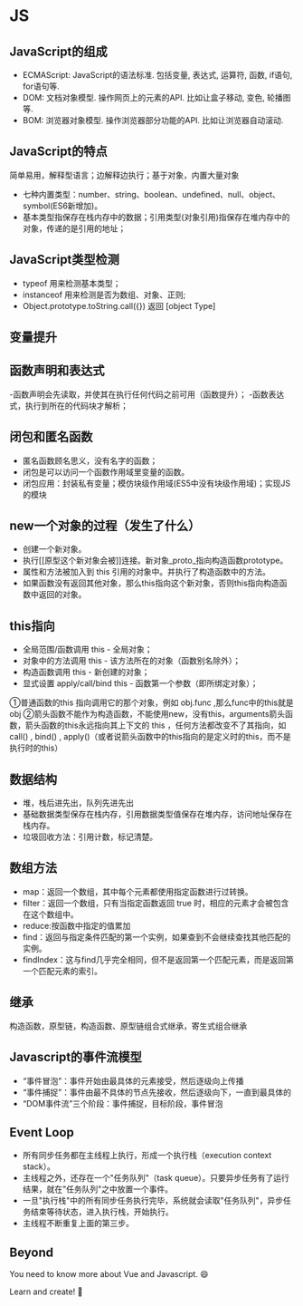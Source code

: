 # JS

## JavaScript的组成

- ECMAScript: JavaScript的语法标准. 包括变量, 表达式, 运算符, 函数, if语句, for语句等.
- DOM: 文档对象模型. 操作网页上的元素的API. 比如让盒子移动, 变色, 轮播图等.
- BOM: 浏览器对象模型. 操作浏览器部分功能的API. 比如让浏览器自动滚动.

## JavaScript的特点

简单易用，解释型语言；边解释边执行；基于对象，内置大量对象
- 七种内置类型：number、string、boolean、undefined、null、object、symbol(ES6新增加)。
- 基本类型指保存在栈内存中的数据；引用类型(对象引用)指保存在堆内存中的对象，传递的是引用的地址；

## JavaScript类型检测

- typeof 用来检测基本类型；
- instanceof 用来检测是否为数组、对象、正则;
- Object.prototype.toString.call({}) 返回 [object Type]

## 变量提升

## 函数声明和表达式

-函数声明会先读取，并使其在执行任何代码之前可用（函数提升）；
-函数表达式，执行到所在的代码块才解析；

## 闭包和匿名函数

- 匿名函数顾名思义，没有名字的函数；
- 闭包是可以访问一个函数作用域里变量的函数。
- 闭包应用：封装私有变量；模仿块级作用域(ES5中没有块级作用域)；实现JS的模块

## new一个对象的过程（发生了什么）

- 创建一个新对象。
- 执行[[原型这个新对象会被]]连接。新对象_proto_指向构造函数prototype。
- 属性和方法被加入到 this 引用的对象中。并执行了构造函数中的方法。
- 如果函数没有返回其他对象，那么this指向这个新对象，否则this指向构造函数中返回的对象。

## this指向

- 全局范围/函数调用 this - 全局对象；
- 对象中的方法调用 this - 该方法所在的对象（函数别名除外）；
- 构造函数调用 this - 新创建的对象；
- 显式设置 apply/call/bind this - 函数第一个参数（即所绑定对象）；

①普通函数的this 指向调用它的那个对象，例如 obj.func ,那么func中的this就是obj
②箭头函数不能作为构造函数，不能使用new，没有this，arguments箭头函数，箭头函数的this永远指向其上下文的 this ，任何方法都改变不了其指向，如 call() , bind() , apply()（或者说箭头函数中的this指向的是定义时的this，而不是执行时的this）

## 数据结构

- 堆，栈后进先出，队列先进先出
- 基础数据类型保存在栈内存，引用数据类型值保存在堆内存，访问地址保存在栈内存。
- 垃圾回收方法：引用计数，标记清楚。

## 数组方法

- map：返回一个数组，其中每个元素都使用指定函数进行过转换。
- filter：返回一个数组，只有当指定函数返回 true 时，相应的元素才会被包含在这个数组中。
- reduce:按函数中指定的值累加
- find：返回与指定条件匹配的第一个实例，如果查到不会继续查找其他匹配的实例。
- findIndex：这与find几乎完全相同，但不是返回第一个匹配元素，而是返回第一个匹配元素的索引。

## 继承

构造函数，原型链，构造函数、原型链组合式继承，寄生式组合继承

## Javascript的事件流模型

- “事件冒泡”：事件开始由最具体的元素接受，然后逐级向上传播
- “事件捕捉”：事件由最不具体的节点先接收，然后逐级向下，一直到最具体的
- “DOM事件流”三个阶段：事件捕捉，目标阶段，事件冒泡

## Event Loop

- 所有同步任务都在主线程上执行，形成一个执行栈（execution context stack）。
- 主线程之外，还存在一个"任务队列"（task queue）。只要异步任务有了运行结果，就在"任务队列"之中放置一个事件。
- 一旦"执行栈"中的所有同步任务执行完毕，系统就会读取"任务队列"，异步任务结束等待状态，进入执行栈，开始执行。
- 主线程不断重复上面的第三步。

## Beyond

You need to know more about Vue and Javascript. :smile:

Learn and create! :muscle:
